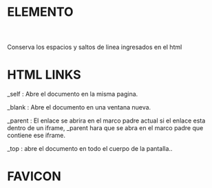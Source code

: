 # ELEMENTO <PRE>
Conserva los espacios y saltos de linea ingresados en el html
# HTML LINKS
_self : Abre el documento en la misma pagina.  

_blank : Abre el documento en una ventana nueva.

_parent : El enlace se abrira en el marco padre actual si el enlace esta dentro de un iframe, _parent hara que se abra en el marco padre que contiene ese iframe.  

_top : abre el documento en todo el cuerpo de la pantalla..

# FAVICON
<link rel="icon" type="image/x-icon" href="/images/favicon.ico">